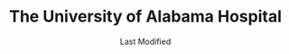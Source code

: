 ---
layout: location-page
date: Last Modified
description: "Local COVID-19 testing is available at The University of Alabama Hospital in Birmingham, Alabama, USA."
permalink: "locations/alabama/birmingham/the-university-of-alabama-hospital/"
tags:
  - locations
  - alabama
title: The University of Alabama Hospital
state: Alabama
stateAbbr: AL
hood: Birmingham
address: 1802 6th Ave St South
city: Birmingham
zip: 35233
mapUrl: "http://maps.apple.com/?q=The+University+of+Alabama+Hospital&address=1802+6th+Ave+St+South,Birmingham,Alabama,35233"
locationType: Drive-thru
phone: 205-975-1881
website: undefined
onlineBooking: undefined
closed: undefined
closedUpdate: April 15th, 2020
notes: "By appointment only."
days: Everyday
hours: 9AM-1:30PM
ctaMessage: Call 205-975-1881
ctaUrl: "tel:205-975-1881"
---